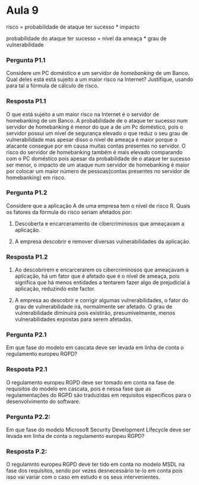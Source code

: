 # Aula 9

risco = probabilidade de ataque ter sucesso * impacto


probabilidade do ataque ter sucesso = nível da ameaça * grau de vulnerabilidade

### Pergunta P1.1

Considere um PC doméstico e um servidor de _homebanking_ de um Banco. Qual deles está está sujeito a um maior risco na Internet?
Justifique, usando para tal a fórmula de cálculo de risco.

### Resposta P1.1

O que está sujeito a um maior risco na Internet é o servidor de homebanking de um Banco. 
A probabilidade de o ataque ter sucesso num servidor de homebanking é menor do que a de um
Pc doméstico, pois o servidor possui um nível de segurança elevado o que reduz o seu grau de vulnerabilidade
mas apesar disso o nível de ameaça é maior porque o atacante consegue por em causa muitas contas presentes no servidor.
O risco do servidor de homebanking também é mais elevado comparando com o PC doméstico pois apesar da probabilidade
de o ataque ter sucesso ser menor, o impacto de um ataque num servidor de homebanking é maior por 
colocar um maior número de pessoas(contas presentes no servidor de homebanking) em risco.

### Pergunta P1.2

Considere que a aplicação A de uma empresa tem o nível de risco R. Quais os fatores da fórmula do risco seriam afetados por:

  1. Descoberta e encarceramento de cibercriminosos que ameaçavam a aplicação.

  2. A empresa descobrir e remover diversas vulnerabilidades da aplicação.

### Resposta P1.2

1. Ao descobrirem e encarcerarem os cibercriminosos que ameaçavam a aplicação, há um fator que é afetado que é o nível de ameaça, pois significa que há menos entidades a tentarem fazer algo de prejudicial à aplicação, reduzindo este factor.

2. A empresa ao descobrir e corrigir algumas vulnerabilidades, o fator do grau de vulnerabilidade irá, normalmente ser afetado. O grau de vulnerabilidade diminuirá pois existirão, presumivelmente, menos vulnerabilidades expostas para serem afetadas.

### Pergunta P2.1

Em que fase do modelo em cascata deve ser levada em linha de conta o regulamento europeu RGPD?

### Resposta P2.1

O regulamento europeu RGPD deve ser tomado em conta na fase de requisitos do modelo em cascata, pois é nessa fase que as regulamentações do RGPD são traduzidas em requisitos específicos para o desenvolvimento do software.


### Pergunta P2.2:
Em que fase do modelo Microsoft Security Development Lifecycle deve ser levada em linha de conta o regulamento europeu RGPD?

### Resposta P.2:
O regulamnto europeu RGPD deve ter tido em conta no modelo MSDL na fase dos requisitos, sendo por vezes desnecessário te-lo em conta pois isso vai variar com o caso em estudo e os seus intervenientes.
